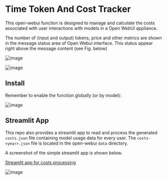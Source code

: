 # Time Token And Cost Tracker

This open-webui function is designed to manage and calculate the costs associated with user interactions with models in a Open WebUI appliance.

The number of (input and output) tokens, price and other metrics are shown in the message status area of Open Webui interface. This status appear right above the message content (see Fig. below)

![image](https://github.com/user-attachments/assets/1d7a975b-84b2-4af1-93b3-2bfb3363f575)

![image](https://github.com/user-attachments/assets/ad373135-9ead-465f-adb1-d10f6262a705)

## Install

Remember to enable the function globally (or by model): 

![image](https://github.com/user-attachments/assets/07cb5d0e-f6eb-4e5b-98dd-6d29510af972)

## Streamlit App

This repo also provides a streamlit app to read and process the generated `costs.json` file containing model usage data for every user. 
The `costs-<year>.json` file is located in the open-webui `data` directory. 

A screenshot of the simple streamlit app is shown below. 

[Streamlit app for costs processing](https://open-webui-cost-tracker.streamlit.app)

![image](https://github.com/user-attachments/assets/9529ae29-9dd6-4295-8417-9371430f8a88)
